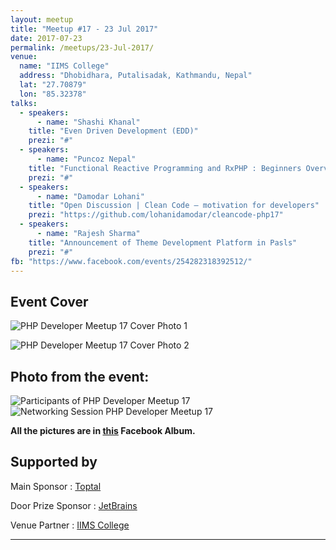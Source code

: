 ```yaml
---
layout: meetup
title: "Meetup #17 - 23 Jul 2017"
date: 2017-07-23
permalink: /meetups/23-Jul-2017/
venue:
  name: "IIMS College"
  address: "Dhobidhara, Putalisadak, Kathmandu, Nepal"
  lat: "27.70879"
  lon: "85.32378"
talks:
  - speakers:
      - name: "Shashi Khanal"
    title: "Even Driven Development (EDD)"
    prezi: "#"
  - speakers:
      - name: "Puncoz Nepal"
    title: "Functional Reactive Programming and RxPHP : Beginners Overview"
    prezi: "#"
  - speakers:
      - name: "Damodar Lohani"
    title: "Open Discussion | Clean Code – motivation for developers"
    prezi: "https://github.com/lohanidamodar/cleancode-php17"    
  - speakers:
      - name: "Rajesh Sharma"
    title: "Announcement of Theme Development Platform in Pasls"
    prezi: "#"
fb: "https://www.facebook.com/events/254282318392512/"
---
```



## Event Cover

![PHP Developer Meetup 17 Cover Photo 1](/php/public/images/meetup-17/banner-17-1.jpg "PHP Developer Meetup 17 cover photo")

![PHP Developer Meetup 17 Cover Photo 2](/php/public/images/meetup-17/banner-17-2.jpg "PHP Developer Meetup 17 cover photo with speakers")


## Photo from the event:

![Participants of PHP Developer Meetup 17](/php/public/images/meetup-17/start-photo.jpg "Participants of PHP Developer Meetup 17")
![Networking Session PHP Developer Meetup 17](/php/public/images/meetup-17/networking-17.jpg "Newtworking Session PHP Developer Meetup 17")

**All the pictures are in [this](https://goo.gl/jW58qi) Facebook Album.**

## Supported by
Main Sponsor : [Toptal](https://www.toptal.com/)

Door Prize Sponsor : [JetBrains](https://www.jetbrains.com/)

Venue Partner : [IIMS College](http://iimscollege.edu.np/)

---


